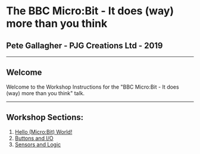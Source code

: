 # The BBC Micro:Bit - It does (way) more than you think #
## Pete Gallagher - PJG Creations Ltd - 2019 ##

---

## Welcome ##

Welcome to the Workshop Instructions for the "BBC Micro:Bit - It does (way) more than you think" talk.

----

## Workshop Sections: ##

1. [Hello (Micro:Bit) World!](/hello-world/README.md)
2. [Buttons and I/O](/buttons-io/README.md)
2. [Sensors and Logic](/sensors-logic/README.md)